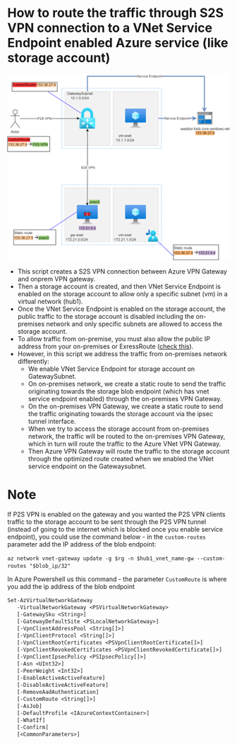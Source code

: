 # How to route the traffic through S2S VPN connection to a VNet Service Endpoint enabled Azure service (like storage account)

![service-endpoint.png](/service-endpoint.png)

* This script creates a S2S VPN connection between Azure VPN Gateway and onprem VPN gateway.
* Then a storage account is created, and then VNet Service Endpoint is enabled on the storage account to allow only a specific subnet (vm) in a virtual network (hub1).
* Once the VNet Service Endpoint is enabled on the storage account, the public traffic to the storage account is disabled including the on-premises network and only specific subnets are allowed to access the storage account.
* To allow traffic from on-premise, you must also allow the public IP address from your on-premises or ExressRoute ([check this](https://learn.microsoft.com/en-us/azure/virtual-network/virtual-network-service-endpoints-overview#secure-azure-service-access-from-on-premises)).
* However, in this script we address the traffic from on-premises network differently:
  * We enable VNet Service Endpoint for storage account on GatewaySubnet.
  * On on-premises network, we create a static route to send the traffic originating towards the storage blob endpoint (which has vnet service endpoint enabled) through the on-premises VPN Gateway.
  * On the on-premises VPN Gateway, we create a static route to send the traffic originating towards the storage account via the ipsec tunnel interface.
  * When we try to access the storage account from on-premises network, the traffic will be routed to the on-premises VPN Gateway, which in turn will route the traffic to the Azure VNet VPN Gateway.
  * Then Azure VPN Gateway will route the traffic to the storage account through the optimized route created when we enabled the VNet service endpoint on the Gatewaysubnet.
  
# Note

If P2S VPN is enabled on the gateway and you wanted the P2S VPN clients traffic to the storage account to be sent through the P2S VPN tunnel (instead of going to the internet which is blocked once you enable service endpoint), you could use the command below - in the `custom-routes` parameter add the IP address of the blob endpoint:

`az network vnet-gateway update -g $rg -n $hub1_vnet_name-gw --custom-routes "$blob_ip/32"`

In Azure Powershell us this command - the parameter `CustomRoute` is where you add the ip address of the blob endpoint
```
Set-AzVirtualNetworkGateway
   -VirtualNetworkGateway <PSVirtualNetworkGateway>
   [-GatewaySku <String>]
   [-GatewayDefaultSite <PSLocalNetworkGateway>]
   [-VpnClientAddressPool <String[]>]
   [-VpnClientProtocol <String[]>]
   [-VpnClientRootCertificates <PSVpnClientRootCertificate[]>]
   [-VpnClientRevokedCertificates <PSVpnClientRevokedCertificate[]>]
   [-VpnClientIpsecPolicy <PSIpsecPolicy[]>]
   [-Asn <UInt32>]
   [-PeerWeight <Int32>]
   [-EnableActiveActiveFeature]
   [-DisableActiveActiveFeature]
   [-RemoveAadAuthentication]
   [-CustomRoute <String[]>]
   [-AsJob]
   [-DefaultProfile <IAzureContextContainer>]
   [-WhatIf]
   [-Confirm]
   [<CommonParameters>]

```